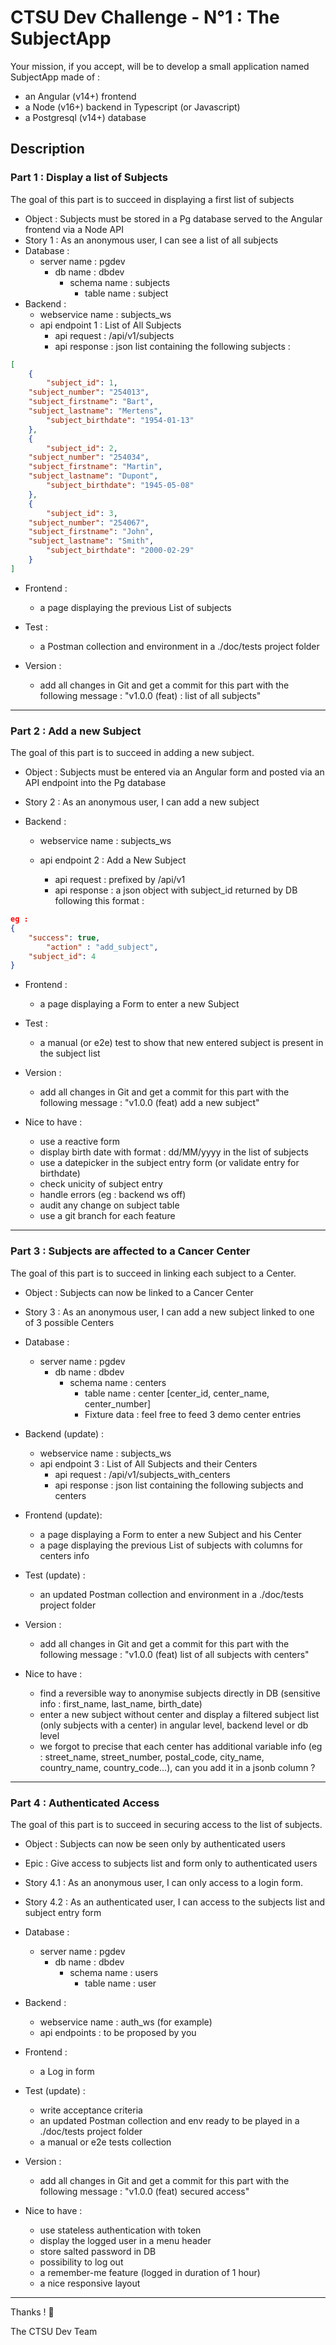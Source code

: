 # CTSU Dev Challenge - N°1 : The SubjectApp

Your mission, if you accept, will be to develop a small application named SubjectApp made of :

* an Angular (v14+) frontend
* a Node (v16+) backend in Typescript (or Javascript)
* a Postgresql (v14+) database


## Description

### Part 1 : Display a list of Subjects

The goal of this part is to succeed in displaying a first list of subjects

- Object :  Subjects must be stored in a Pg database served to the Angular frontend via a Node API
- Story 1 :    As an anonymous user, I can see a list of all subjects
- Database :
  - server name : pgdev
    - db name : dbdev
      - schema name : subjects
        - table name : subject
- Backend :
  - webservice name : subjects_ws
  - api endpoint 1 : List of All Subjects
    - api request :   /api/v1/subjects
    - api response : json list containing the following subjects :

```json
[
    {
        "subject_id": 1,
	"subject_number": "254013",
	"subject_firstname": "Bart",
	"subject_lastname": "Mertens",
        "subject_birthdate": "1954-01-13"
    },
    {
        "subject_id": 2,
	"subject_number": "254034",
	"subject_firstname": "Martin",
	"subject_lastname": "Dupont",
        "subject_birthdate": "1945-05-08"
    },
    {
        "subject_id": 3,
	"subject_number": "254067",
	"subject_firstname": "John",
	"subject_lastname": "Smith",
        "subject_birthdate": "2000-02-29"
    }
]

```

* Frontend :

  * a page displaying the previous List of subjects
* Test :

  * a Postman collection and environment in a ./doc/tests project folder
* Version :

  * add all changes in Git and get a commit for this part with the following message : "v1.0.0 (feat) : list of all subjects"

---



### Part 2 : Add a new Subject

The goal of this part is to succeed in adding a new subject.

- Object :  Subjects must be entered via an Angular form and posted via an API endpoint into the Pg database
- Story 2 :    As an anonymous user, I can add a new subject
- Backend :

  - webservice name : subjects_ws
  - api endpoint 2 :  Add a New Subject

    - api request :  prefixed by /api/v1
    - api response : a json object with subject_id returned by DB following this format :

```json
eg :
{
	"success": true,
        "action" : "add_subject",
	"subject_id": 4
}
```

* Frontend :

  * a page displaying a Form to enter a new Subject
* Test :

  * a manual (or e2e) test to show that new entered subject is present in the subject list
* Version :

  * add all changes in Git and get a commit for this part with the following message : "v1.0.0 (feat) add a new subject"
* Nice to have :

  * use a reactive form
  * display birth date with format : dd/MM/yyyy in the list of subjects
  * use a datepicker in the subject entry form (or validate entry for birthdate)
  * check unicity of subject entry
  * handle errors (eg : backend ws off)
  * audit any change on subject table
  * use a git branch for each feature

---



### Part 3 : Subjects are affected to a Cancer Center

The goal of this part is to succeed in linking each subject to a Center.

- Object : Subjects can now be linked to a Cancer Center
- Story 3 :    As an anonymous user, I can add a new subject linked to one of 3 possible Centers
- Database :

  - server name : pgdev
    - db name : dbdev
      - schema name : centers
        - table name : center [center_id, center_name, center_number]
        - Fixture data : feel free to feed 3 demo center entries
- Backend (update) :

  - webservice name : subjects_ws
  - api endpoint 3 : List of All Subjects and their Centers
    - api request :   /api/v1/subjects_with_centers
    - api response : json list containing the following subjects and centers

* Frontend (update):

  * a page displaying a Form to enter a new Subject and his Center
  * a page displaying the previous List of subjects with columns for centers info
* Test (update) :

  * an updated Postman collection and environment in a ./doc/tests project folder
* Version :

  * add all changes in Git and get a commit for this part with the following message : "v1.0.0 (feat) list of all subjects with centers"
* Nice to have :

  * find a reversible way to anonymise subjects directly in DB (sensitive info : first_name, last_name, birth_date)
  * enter a new subject without center and display a filtered subject list (only subjects with a center) in angular level, backend level or db level
  * we forgot to precise that each center has additional variable info (eg :  street_name, street_number, postal_code, city_name, country_name, country_code...), can you add it in a jsonb column ?

---



### Part 4 : Authenticated Access

The goal of this part is to succeed in securing access to the list of subjects.

- Object : Subjects can now be seen only by authenticated users
- Epic :  Give access to subjects list and form only to authenticated users
- Story 4.1 :    As an anonymous user, I can only access to a login form.
- Story 4.2 :    As an authenticated user, I can access to the subjects list and subject entry form
- Database :

  - server name : pgdev
    - db name : dbdev
      - schema name : users
        - table name :  user
- Backend :

  - webservice name : auth_ws (for example)
  - api endpoints : to be proposed by you

* Frontend :

  * a Log in form
* Test (update) :

  * write acceptance criteria
  * an updated Postman collection and env ready to be played in a ./doc/tests project folder
  * a manual or e2e tests collection
* Version :

  * add all changes in Git and get a commit for this part with the following message : "v1.0.0 (feat) secured access"
* Nice to have :

  * use stateless authentication with token
  * display the logged user in a menu header
  * store salted password in DB
  * possibility to log out
  * a remember-me feature (logged in duration of 1 hour)
  * a nice responsive layout

---

Thanks !   🚀️

The CTSU Dev Team
